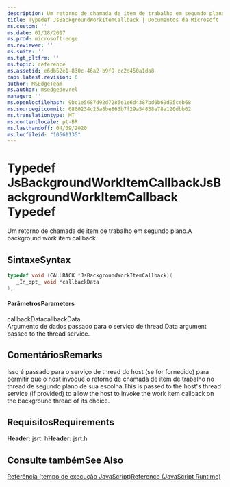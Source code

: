 ```yaml
---
description: Um retorno de chamada de item de trabalho em segundo plano.
title: Typedef JsBackgroundWorkItemCallback | Documentos da Microsoft
ms.custom: ''
ms.date: 01/18/2017
ms.prod: microsoft-edge
ms.reviewer: ''
ms.suite: ''
ms.tgt_pltfrm: ''
ms.topic: reference
ms.assetid: e6db52e1-830c-46a2-b9f9-cc2d450a1da8
caps.latest.revision: 6
author: MSEdgeTeam
ms.author: msedgedevrel
manager: ''
ms.openlocfilehash: 9bc1e5687d92d7286e1e6d4387bd6b69d95ceb68
ms.sourcegitcommit: 6860234c25a8be863b7f29a54838e78e120dbb62
ms.translationtype: MT
ms.contentlocale: pt-BR
ms.lasthandoff: 04/09/2020
ms.locfileid: "10561135"
---
```

# <span data-ttu-id="9eb20-103">Typedef JsBackgroundWorkItemCallback</span><span class="sxs-lookup"><span data-stu-id="9eb20-103">JsBackgroundWorkItemCallback Typedef</span></span>
<span data-ttu-id="9eb20-104">Um retorno de chamada de item de trabalho em segundo plano.</span><span class="sxs-lookup"><span data-stu-id="9eb20-104">A background work item callback.</span></span>  
  
## <span data-ttu-id="9eb20-105">Sintaxe</span><span class="sxs-lookup"><span data-stu-id="9eb20-105">Syntax</span></span>  
  
```cpp  
typedef void (CALLBACK *JsBackgroundWorkItemCallback)(  
   _In_opt_ void *callbackData  
);  
```  
  
#### <span data-ttu-id="9eb20-106">Parâmetros</span><span class="sxs-lookup"><span data-stu-id="9eb20-106">Parameters</span></span>  
 <span data-ttu-id="9eb20-107">callbackData</span><span class="sxs-lookup"><span data-stu-id="9eb20-107">callbackData</span></span>  
 <span data-ttu-id="9eb20-108">Argumento de dados passado para o serviço de thread.</span><span class="sxs-lookup"><span data-stu-id="9eb20-108">Data argument passed to the thread service.</span></span>  
  
## <span data-ttu-id="9eb20-109">Comentários</span><span class="sxs-lookup"><span data-stu-id="9eb20-109">Remarks</span></span>  
 <span data-ttu-id="9eb20-110">Isso é passado para o serviço de thread do host (se for fornecido) para permitir que o host invoque o retorno de chamada de item de trabalho no thread de segundo plano de sua escolha.</span><span class="sxs-lookup"><span data-stu-id="9eb20-110">This is passed to the host's thread service (if provided) to allow the host to invoke the work item callback on the background thread of its choice.</span></span>  
  
## <span data-ttu-id="9eb20-111">Requisitos</span><span class="sxs-lookup"><span data-stu-id="9eb20-111">Requirements</span></span>  
 <span data-ttu-id="9eb20-112">**Header:** jsrt. h</span><span class="sxs-lookup"><span data-stu-id="9eb20-112">**Header:** jsrt.h</span></span>  
  
## <span data-ttu-id="9eb20-113">Consulte também</span><span class="sxs-lookup"><span data-stu-id="9eb20-113">See Also</span></span>  
 [<span data-ttu-id="9eb20-114">Referência (tempo de execução JavaScript)</span><span class="sxs-lookup"><span data-stu-id="9eb20-114">Reference (JavaScript Runtime)</span></span>](../chakra-hosting/reference-javascript-runtime.md)